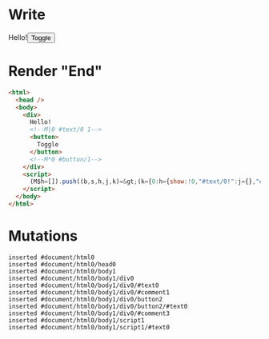 # Write
  <div>Hello!<!M|0 #text/0 1><button>Toggle</button><!M*0 #button/1></div><script>(M$h=[]).push((b,s,h,j,k)=>(k={0:h={show:!0,"#text/0!":j={},"#text/0(":b("packages/translator/src/__tests__/fixtures/basic-toggle-show/template.marko_1_renderer")},1:j},j._=h,k),[0,"packages/translator/src/__tests__/fixtures/basic-toggle-show/template.marko_0_show",])</script>


# Render "End"
```html
<html>
  <head />
  <body>
    <div>
      Hello!
      <!--M|0 #text/0 1-->
      <button>
        Toggle
      </button>
      <!--M*0 #button/1-->
    </div>
    <script>
      (M$h=[]).push((b,s,h,j,k)=&gt;(k={0:h={show:!0,"#text/0!":j={},"#text/0(":b("packages/translator/src/__tests__/fixtures/basic-toggle-show/template.marko_1_renderer")},1:j},j._=h,k),[0,"packages/translator/src/__tests__/fixtures/basic-toggle-show/template.marko_0_show",])
    </script>
  </body>
</html>
```

# Mutations
```
inserted #document/html0
inserted #document/html0/head0
inserted #document/html0/body1
inserted #document/html0/body1/div0
inserted #document/html0/body1/div0/#text0
inserted #document/html0/body1/div0/#comment1
inserted #document/html0/body1/div0/button2
inserted #document/html0/body1/div0/button2/#text0
inserted #document/html0/body1/div0/#comment3
inserted #document/html0/body1/script1
inserted #document/html0/body1/script1/#text0
```